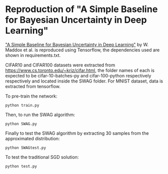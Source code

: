 # Reproduction of "A Simple Baseline for Bayesian Uncertainty in Deep Learning"

["A Simple Baseline for Bayesian Uncertainty in Deep Learning"](https://arxiv.org/pdf/1902.02476.pdf) by W. Maddox et al. is reproduced using Tensorflow, the 
dependencies used are shown in requirements.txt.

CIFAR10 and CIFAR100 datasets were extracted from https://www.cs.toronto.edu/~kriz/cifar.html, the folder names of each is expected to be cifar-10-batches-py and
cifar-100-python respectively respectively and located inside the SWAG folder. For MNIST dataset, data is extracted from tensorflow.

To pre-train the network:
```
python train.py
```
Then, to run the SWAG algorithm:
```
python SWAG.py
```
Finally to test the SWAG algorithm by extracting 30 samples from the approximated distribution:
```
python SWAGtest.py
```
To test the traditional SGD solution:
```
python test.py
```
